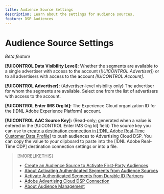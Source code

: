 ```yaml
---
title: Audience Source Settings
description: Learn about the settings for audience sources.
feature: DSP Audiences
---
```

# Audience Source Settings

*Beta feature*

**[!UICONTROL Data Visibility Level]:** Whether the segments are available to a single advertiser with access to the account (*[!UICONTROL Advertiser]*) or to all advertisers with access to the account *[!UICONTROL Account]*.

**[!UICONTROL Advertiser]:** (Advertiser-level visibility only) The advertiser for whom the segments are available. Select one from the list of advertisers with access to the account.

**[!UICONTROL Enter IMS Org Id]:** The Experience Cloud organization ID for the [!DNL Adobe Experience Platform] account.

**[!UICONTROL AAC Source Key]:** (Read-only; generated when a value is entered in the [!UICONTROL Enter IMS Org Id] field) The source key you can use to [create a destination connection in [!DNL Adobe Real-Time Customer Data Profile]](https://experienceleague.adobe.com/docs/experience-platform/destinations/catalog/advertising/adobe-advertising-cloud-dsp-destination.html) to push audiences to Advertising Cloud DSP. You can copy the value to your clipboard to paste into the [!DNL Adobe Real-Time CDP] destination connection settings or into a file.

>[!MORELIKETHIS]
>
>* [Create an Audience Source to Activate First-Party Audiences](source-create.md)
>* [About Activating Authenticated Segments from Audience Sources](source-about.md)
>* [Activate Authenticated Segments from Durable ID Partners](source-durable-id.md)<!-- title?-->
>* [Adobe Advertising Cloud DSP Connection](https://experienceleague.adobe.com/docs/experience-platform/destinations/catalog/advertising/adobe-advertising-cloud-connection.html)
>* [About Audience Management](/help/dsp/audiences/audience-about.md)
